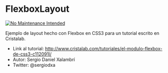 FlexboxLayout
=============
[![No Maintenance Intended](http://unmaintained.tech/badge.svg)](http://unmaintained.tech/)

Ejemplo de layout hecho con Flexbox en CSS3 para un tutorial escrito en Cristalab.

* Link al tutorial: http://www.cristalab.com/tutoriales/el-modulo-flexbox-de-css3-c112091l/
* Autor: Sergio Daniel Xalambrí
* Twitter: @sergiodxa
